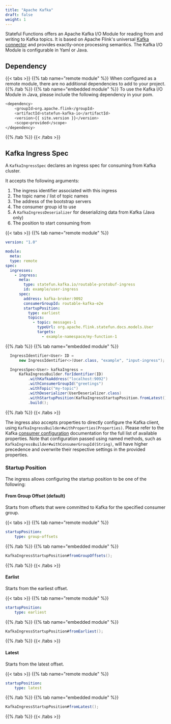 ```yaml
---
title: "Apache Kafka"
draft: false
weight: 1
---
```


Stateful Functions offers an Apache Kafka I/O Module for reading from and writing to Kafka topics.
It is based on Apache Flink's universal [Kafka connector](https://ci.apache.org/projects/flink/flink-docs-stable/dev/connectors/kafka.html) and provides exactly-once processing semantics.
The Kafka I/O Module is configurable in Yaml or Java.

## Dependency
{{< tabs >}}
{{% tab name="remote module" %}}
When configured as a remote module, there are no additional dependencies to add to your project.
{{% /tab %}}
{{% tab name="embedded module" %}}
To use the Kafka I/O Module in Java, please include the following dependency in your pom.

```bash
<dependency>
	<groupId>org.apache.flink</groupId>
	<artifactId>statefun-kafka-io</artifactId>
	<version>{{ site.version }}</version>
	<scope>provided</scope>
</dependency>
```
{{% /tab %}}
{{< /tabs >}}

## Kafka Ingress Spec

A ``KafkaIngressSpec`` declares an ingress spec for consuming from Kafka cluster.

It accepts the following arguments:

1. The ingress identifier associated with this ingress
2. The topic name / list of topic names
3. The address of the bootstrap servers
4. The consumer group id to use
5. A ``KafkaIngressDeserializer`` for deserializing data from Kafka (Java only)
6. The position to start consuming from

{{< tabs >}}
{{% tab name="remote module" %}}
```yaml
version: "1.0"

module:
  meta:
  type: remote
spec:
  ingresses:
    - ingress:
      meta:
        type: statefun.kafka.io/routable-protobuf-ingress
        id: example/user-ingress
      spec:
        address: kafka-broker:9092
        consumerGroupId: routable-kafka-e2e
        startupPosition:
          type: earliest
          topics:
            - topic: messages-1
              typeUrl: org.apache.flink.statefun.docs.models.User
              targets:
                - example-namespace/my-function-1
```
{{% /tab %}}
{{% tab name="embedded module" %}}
```java
  IngressIdentifier<User> ID =
      new IngressIdentifier<>(User.class, "example", "input-ingress");

  IngressSpec<User> kafkaIngress =
      KafkaIngressBuilder.forIdentifier(ID)
          .withKafkaAddress("localhost:9092")
          .withConsumerGroupId("greetings")
          .withTopic("my-topic")
          .withDeserializer(UserDeserializer.class)
          .withStartupPosition(KafkaIngressStartupPosition.fromLatest())
          .build();
```
{{% /tab %}}
{{< /tabs >}}

The ingress also accepts properties to directly configure the Kafka client, using ``KafkaIngressBuilder#withProperties(Properties)``.
Please refer to the Kafka [consumer configuration](https://docs.confluent.io/current/installation/configuration/consumer-configs.html) documentation for the full list of available properties.
Note that configuration passed using named methods, such as ``KafkaIngressBuilder#withConsumerGroupId(String)``, will have higher precedence and overwrite their respective settings in the provided properties.

### Startup Position

The ingress allows configuring the startup position to be one of the following:

#### From Group Offset (default)

Starts from offsets that were committed to Kafka for the specified consumer group.

{{< tabs >}}
{{% tab name="remote module" %}}
```yaml
startupPosition:
    type: group-offsets
```
{{% /tab %}}
{{% tab name="embedded module" %}}
```java
KafkaIngressStartupPosition#fromGroupOffsets();
```
{{% /tab %}}
{{< /tabs >}}

#### Earlist

Starts from the earliest offset.

{{< tabs >}}
{{% tab name="remote module" %}}
```yaml
startupPosition:
    type: earliest
```
{{% /tab %}}
{{% tab name="embedded module" %}}
```java
KafkaIngressStartupPosition#fromEarliest();
```
{{% /tab %}}
{{< /tabs >}}

#### Latest

Starts from the latest offset.

{{< tabs >}}
{{% tab name="remote module" %}}
```yaml
startupPosition:
    type: latest
```
{{% /tab %}}
{{% tab name="embedded module" %}}
```java
KafkaIngressStartupPosition#fromLatest();
```
{{% /tab %}}
{{< /tabs >}}
